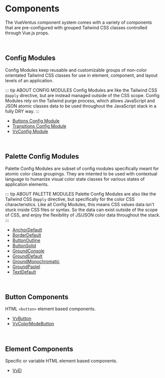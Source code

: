 # Components

The VueVentus component system comes with a variety of components that are pre-configured with grouped Tailwind CSS classes controlled through Vue.js props.

<br>



## Config Modules

Config Modules keep reusable and customizable groups of non-color orientated Tailwind CSS classes for use in element, component, and layout levels of an application.

::: tip ABOUT CONFIG MODULES
Config Modules are like the Tailwind CSS `@apply` directive, but are instead managed outside of the CSS scope. Config Modules rely on the Tailwind purge process, which allows JavaScript and JSON atomic classes data to be used throughout the JavaScript stack in a fully DRY way.
:::



* [Buttons Config Module](/configs/buttons)
* [Transitions Config Module](/configs/transitions)
* [VvConfig Module](/configs/vv-config)

<br>



## Palette Config Modules

Palette Config Modules are subset of config modules specifically meant for atomic color class groupings. They are intented to be used with contextual language to humanize visual color state classes for various states of application elements.

::: tip ABOUT PALETTE MODULES
Palette Config Modules are also like the Tailwind CSS `@apply` directive, but specifically for the color CSS characteristics. Like all Config Modules, this means CSS values data isn't stuck inside CSS files or syntax. So the data can exist outside of the scope of CSS, and enjoy the flexibility of JS/JSON color data throughout the stack.
:::

* [AnchorDefault](/configs/palettes/anchordefault)
* [BorderDefault](/configs/palettes/borderdefault)
* [ButtonOutline](/configs/palettes/buttonoutline)
* [ButtonSolid](/configs/palettes/buttonsolid)
* [GroundConsole](/configs/palettes/groundconsole)
* [GroundDefault](/configs/palettes/grounddefault)
* [GroundMonochromatic](/configs/palettes/groundmonochromatic)
* [GroundPastel](/configs/palettes/groundpastel)
* [TextDefault](/configs/palettes/textdefault)

<br>




## Button Components

HTML `<button>` element based components.

* [VvButton](/components/buttons/vv-button)
* [VvColorModeButton](/components/buttons/vv-color-mode-button)

<br>




## Element Components

Specific or variable HTML element based components.

* [VvEl](/components/elements/vv-el)

<br>
